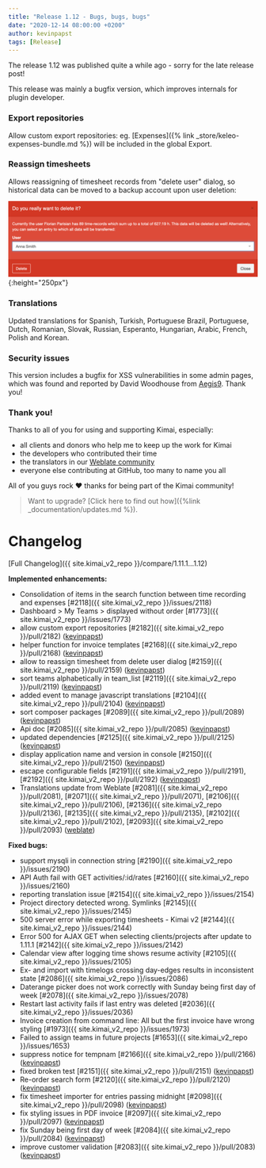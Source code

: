 ```yaml
---
title: "Release 1.12 - Bugs, bugs, bugs"
date: "2020-12-14 08:00:00 +0200"
author: kevinpapst
tags: [Release]
---
```


The release 1.12 was published quite a while ago - sorry for the late release post! 

This release was mainly a bugfix version, which improves internals for plugin developer.

### Export repositories

Allow custom export repositories: eg. [Expenses]({% link _store/keleo-expenses-bundle.md %}) will be included in the global Export.

### Reassign timesheets

Allows reassigning of timesheet records from "delete user" dialog, so historical data can be moved to a backup account upon user deletion:

![Confirm reassignment](/images/documentation/user/delete_user_reassign.png "Reassign timesheets when deleting account"){:height="250px"}

### Translations

Updated translations for Spanish, Turkish, Portuguese Brazil, Portuguese, Dutch, Romanian, Slovak, Russian, Esperanto, Hungarian, Arabic, French, Polish and Korean.

### Security issues

This version includes a bugfix for XSS vulnerabilities in some admin pages, which was found and reported by David Woodhouse from [Aegis9](https://www.aegis9.com.au). Thank you! 

### Thank you!

Thanks to all of you for using and supporting Kimai, especially:
- all clients and donors who help me to keep up the work for Kimai
- the developers who contributed their time
- the translators in our [Weblate community](http://hosted.weblate.org/projects/kimai/)
- everyone else contributing at GitHub, too many to name you all 

All of you guys rock ❤️ thanks for being part of the Kimai community!

> Want to upgrade? [Click here to find out how]({%link _documentation/updates.md %}).

# Changelog

[Full Changelog]({{ site.kimai_v2_repo }}/compare/1.11.1...1.12)

**Implemented enhancements:**

- Consolidation of items in the search function between time recording and expenses [\#2118]({{ site.kimai_v2_repo }}/issues/2118)
- Dashboard \> My Teams \> displayed without order [\#1773]({{ site.kimai_v2_repo }}/issues/1773)
- allow custom export repositories [\#2182]({{ site.kimai_v2_repo }}/pull/2182) ([kevinpapst](https://github.com/kevinpapst))
- helper function for invoice templates [\#2168]({{ site.kimai_v2_repo }}/pull/2168) ([kevinpapst](https://github.com/kevinpapst))
- allow to reassign timesheet from delete user dialog [\#2159]({{ site.kimai_v2_repo }}/pull/2159) ([kevinpapst](https://github.com/kevinpapst))
- sort teams alphabetically in team\_list [\#2119]({{ site.kimai_v2_repo }}/pull/2119) ([kevinpapst](https://github.com/kevinpapst))
- added event to manage javascript translations [\#2104]({{ site.kimai_v2_repo }}/pull/2104) ([kevinpapst](https://github.com/kevinpapst))
- sort composer packages [\#2089]({{ site.kimai_v2_repo }}/pull/2089) ([kevinpapst](https://github.com/kevinpapst))
- Api doc [\#2085]({{ site.kimai_v2_repo }}/pull/2085) ([kevinpapst](https://github.com/kevinpapst))
- updated dependencies [\#2125]({{ site.kimai_v2_repo }}/pull/2125) ([kevinpapst](https://github.com/kevinpapst))
- display application name and version in console [\#2150]({{ site.kimai_v2_repo }}/pull/2150) ([kevinpapst](https://github.com/kevinpapst))
- escape configurable fields [\#2191]({{ site.kimai_v2_repo }}/pull/2191), [\#2192]({{ site.kimai_v2_repo }}/pull/2192) ([kevinpapst](https://github.com/kevinpapst))
- Translations update from Weblate [\#2081]({{ site.kimai_v2_repo }}/pull/2081), [\#2071]({{ site.kimai_v2_repo }}/pull/2071), [\#2106]({{ site.kimai_v2_repo }}/pull/2106), [\#2136]({{ site.kimai_v2_repo }}/pull/2136), [\#2135]({{ site.kimai_v2_repo }}/pull/2135), [\#2102]({{ site.kimai_v2_repo }}/pull/2102), [\#2093]({{ site.kimai_v2_repo }}/pull/2093) ([weblate](https://github.com/weblate))

**Fixed bugs:**

- support mysqli in connection string [\#2190]({{ site.kimai_v2_repo }}/issues/2190)
- API Auth fail with GET activities/:id/rates [\#2160]({{ site.kimai_v2_repo }}/issues/2160)
- reporting translation issue [\#2154]({{ site.kimai_v2_repo }}/issues/2154)
- Project directory detected wrong. Symlinks [\#2145]({{ site.kimai_v2_repo }}/issues/2145)
- 500 server error while exporting timesheets - Kimai v2 [\#2144]({{ site.kimai_v2_repo }}/issues/2144)
- Error 500 for AJAX GET when selecting clients/projects after update to 1.11.1 [\#2142]({{ site.kimai_v2_repo }}/issues/2142)
- Calendar view after logging time shows resume activity [\#2105]({{ site.kimai_v2_repo }}/issues/2105)
- Ex- and import with timelogs crossing day-edges results in inconsistent state [\#2086]({{ site.kimai_v2_repo }}/issues/2086)
- Daterange picker does not work correctly with Sunday being first day of week [\#2078]({{ site.kimai_v2_repo }}/issues/2078)
- Restart last activity fails if last entry was deleted [\#2036]({{ site.kimai_v2_repo }}/issues/2036)
- Invoice creation from command line: All but the first invoice have wrong styling [\#1973]({{ site.kimai_v2_repo }}/issues/1973)
- Failed to assign teams in future projects [\#1653]({{ site.kimai_v2_repo }}/issues/1653)
- suppress notice for tempnam [\#2166]({{ site.kimai_v2_repo }}/pull/2166) ([kevinpapst](https://github.com/kevinpapst))
- fixed broken test [\#2151]({{ site.kimai_v2_repo }}/pull/2151) ([kevinpapst](https://github.com/kevinpapst))
- Re-order search form [\#2120]({{ site.kimai_v2_repo }}/pull/2120) ([kevinpapst](https://github.com/kevinpapst))
- fix timesheet importer for entries passing midnight [\#2098]({{ site.kimai_v2_repo }}/pull/2098) ([kevinpapst](https://github.com/kevinpapst))
- fix styling issues in PDF invoice [\#2097]({{ site.kimai_v2_repo }}/pull/2097) ([kevinpapst](https://github.com/kevinpapst))
- fix Sunday being first day of week [\#2084]({{ site.kimai_v2_repo }}/pull/2084) ([kevinpapst](https://github.com/kevinpapst))
- improve customer validation [\#2083]({{ site.kimai_v2_repo }}/pull/2083) ([kevinpapst](https://github.com/kevinpapst))
